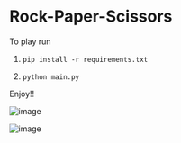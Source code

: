 # Rock-Paper-Scissors

To play run

1. `pip install -r requirements.txt`

2. `python main.py`

Enjoy!!

![image](https://user-images.githubusercontent.com/81758774/171433487-61c8553b-a6ef-4fd6-ac7d-37e43599d45c.png)


![image](https://user-images.githubusercontent.com/81758774/171433985-54e18cd0-acbd-4eba-92b4-38fe9e2a0408.png)
